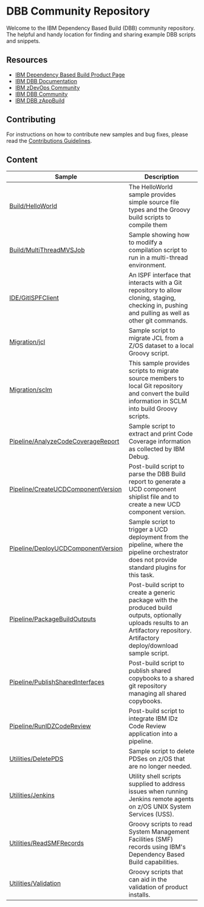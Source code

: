 # DBB Community Repository
Welcome to the IBM Dependency Based Build (DBB) community repository. The helpful and handy location for finding and sharing example DBB scripts and snippets.

## Resources
* [IBM Dependency Based Build Product Page](https://www.ibm.com/products/dependency-based-build)
* [IBM DBB Documentation](https://www.ibm.com/docs/en/dbb)
* [IBM zDevOps Community](https://community.ibm.com/community/user/ibmz-and-linuxone/groups/topic-home?CommunityKey=f36c1ced-7e79-43cd-897c-e798acfef4a4)
* [IBM DBB Community](https://community.ibm.com/community/user/ibmz-and-linuxone/groups/topic-home/blog-entries?communitykey=20c9b889-9450-4ab6-8f11-8a5eb2b3342d)
* [IBM DBB zAppBuild](https://github.com/IBM/dbb-zappbuild)


## Contributing
For instructions on how to contribute new samples and bug fixes, please read the [Contributions Guidelines](CONTRIBUTIONS.md).

## Content
Sample | Description
--- | ---
[Build/HelloWorld](Build/HelloWorld) | The HelloWorld sample provides simple source file types and the Groovy build scripts to compile them
[Build/MultiThreadMVSJob](Build/MultiThreadMVSJob) | Sample showing how to modilfy a compilation script to run in a multi-thread environment.
[IDE/GitISPFClient](IDE/GitISPFClient) | An ISPF interface that interacts with a Git repository to allow cloning, staging, checking in, pushing and pulling as well as other git commands.
[Migration/jcl](Migration/jcl) | Sample script to migrate JCL from a Z/OS dataset to a local Groovy script.
[Migration/sclm](Migration/sclm) | This sample provides scripts to migrate source members to local Git repository and convert the build information in SCLM into build Groovy scripts.
[Pipeline/AnalyzeCodeCoverageReport](Pipeline/AnalyzeCodeCoverageReport) | Sample script to extract and print Code Coverage information as collected by IBM Debug.
[Pipeline/CreateUCDComponentVersion](Pipeline/CreateUCDComponentVersion) | Post-build script to parse the DBB Build report to generate a UCD component shiplist file and to create a new UCD component version.
[Pipeline/DeployUCDComponentVersion](Pipeline/DeployUCDComponentVersion) | Sample script to trigger a UCD deployment from the pipeline, where the pipeline orchestrator does not provide standard plugins for this task.
[Pipeline/PackageBuildOutputs](Pipeline/PackageBuildOutputs) | Post-build script to create a generic package with the produced build outputs, optionally uploads results to an Artifactory repository. Artifactory deploy/download sample script.    
[Pipeline/PublishSharedInterfaces](Pipeline/PublishSharedInterfaces) | Post-build script to publish shared copybooks to a shared git repository managing all shared copybooks. 
[Pipeline/RunIDZCodeReview](Pipeline/RunIDZCodeReview) | Post-build script to integrate IBM IDz Code Review application into a pipeline.
[Utilities/DeletePDS](Utilities/DeletePDS) | Sample script to delete PDSes on z/OS that are no longer needed.
[Utilities/Jenkins](Utilities/Jenkins) | Utility shell scripts supplied to address issues when running Jenkins remote agents on z/OS UNIX System Services (USS).
[Utilities/ReadSMFRecords](Utilities/ReadSMFRecords) | Groovy scripts to read System Management Facilities (SMF) records using IBM's Dependency Based Build capabilities.
[Utilities/Validation](Utilities/Validation) | Groovy scripts that can aid in the validation of product installs.
